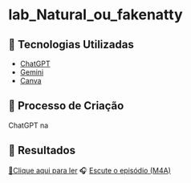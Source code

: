 # lab_Natural_ou_fakenatty

## 🤖 Tecnologias Utilizadas
- [ChatGPT](https://chat.openai.com/) 
- [Gemini](https://gemini.google.com/)
- [Canva](https://www.canva.com/)

## 🧐 Processo de Criação
ChatGPT na

## 🚀 Resultados
<a href="https://github.com/DevDanielBarboza/lab_Natural_ou_fakenatty/blob/main/Exemplos/Ebook/output/Windows%2011%20Descomplicado.pdf"> 📕Clique aqui para ler</a>
🎧 <a href="https://github.com/DevDanielBarboza/lab_Natural_ou_fakenatty/blob/main/Exemplos/Podcast%20ia/output/Podcast%20Audio.m4a">Escute o episódio (M4A)</a>
</div>
